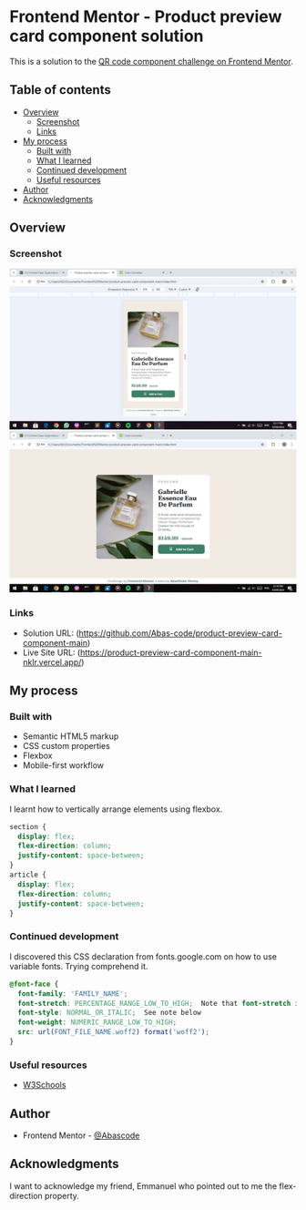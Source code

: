 # Frontend Mentor - Product preview card component solution

This is a solution to the [QR code component challenge on Frontend Mentor](https://www.frontendmentor.io/challenges/product-preview-card-component-iux_sIO_H).

## Table of contents

- [Overview](#overview)
  - [Screenshot](#screenshot)
  - [Links](#links)
- [My process](#my-process)
  - [Built with](#built-with)
  - [What I learned](#what-i-learned)
  - [Continued development](#continued-development)
  - [Useful resources](#useful-resources)
- [Author](#author)
- [Acknowledgments](#acknowledgments)


## Overview

### Screenshot

![mobile view](./design/mobile-design.jpg)
![desktop view](./design/desktop-design.jpg)

### Links

- Solution URL: (https://github.com/Abas-code/product-preview-card-component-main)
- Live Site URL: (https://product-preview-card-component-main-nklr.vercel.app/)

## My process

### Built with

- Semantic HTML5 markup
- CSS custom properties
- Flexbox
- Mobile-first workflow

### What I learned

I learnt how to vertically arrange elements using flexbox.

```css
section {
  display: flex;
  flex-direction: column;
  justify-content: space-between;
}
article {
  display: flex;
  flex-direction: column;
  justify-content: space-between;       
}
```

### Continued development

I discovered this CSS declaration from fonts.google.com on how to use variable fonts. Trying comprehend it. 

```css
@font-face {
  font-family: 'FAMILY_NAME';
  font-stretch: PERCENTAGE_RANGE_LOW_TO_HIGH;  Note that font-stretch is a % of normal width 
  font-style: NORMAL_OR_ITALIC;  See note below 
  font-weight: NUMERIC_RANGE_LOW_TO_HIGH;
  src: url(FONT_FILE_NAME.woff2) format('woff2');
}
```

### Useful resources

- [W3Schools](https://www.w3schools.com)


## Author

- Frontend Mentor - [@Abascode](https://www.frontendmentor.io/profile/Abascode)


## Acknowledgments

I want to acknowledge my friend, Emmanuel who pointed out to me the flex-direction property.